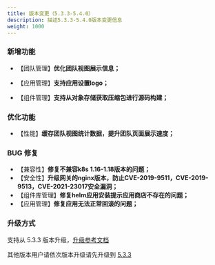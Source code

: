 ```yaml
---
title: 版本变更（5.3.3-5.4.0）
description: 描述5.3.3-5.4.0版本变更信息
weight: 1000
---
```


### 新增功能

- 【团队管理】**优化团队视图展示信息；** 
- 【应用管理】**支持应用设置logo；**

- 【组件管理】**支持从对象存储获取压缩包进行源码构建；**



### 优化功能

- 【性能】**缓存团队视图统计数据，提升团队页面展示速度；**

  


### BUG 修复

- 【兼容性】**修复不兼容k8s 1.16-1.18版本的问题；**
- 【安全性】**升级网关的nginx版本，防止CVE-2019-9511，CVE-2019-9513，CVE-2021-23017安全漏洞；**
- 【组件库管理】**修复helm应用安装提示应用商店不存在的问题；**
- 【应用管理】**修复应用无法正常回滚的问题；**



### 升级方式

支持从 5.3.3 版本升级，[升级参考文档](/docs/upgrade/5.4.0-upgrade/)

其他版本用户请依次版本升级请先升级到 [5.3.3](/docs/upgrade/5.3.3-upgrade/)

